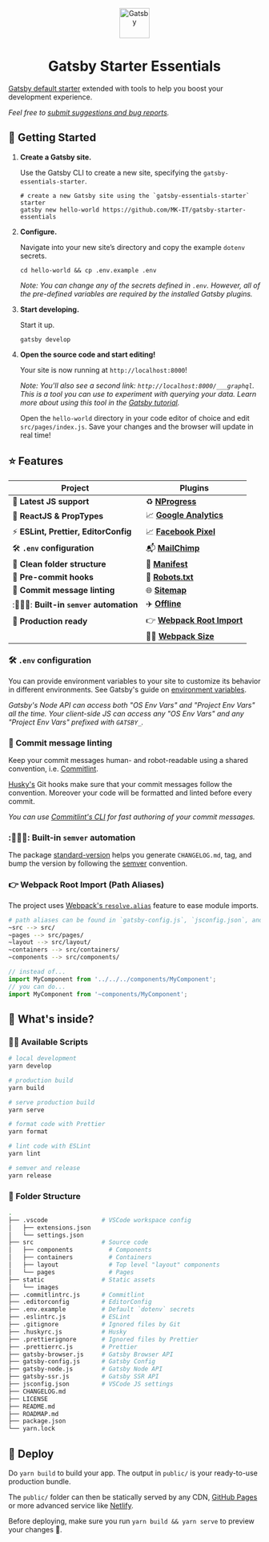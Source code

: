 <p align="center">
  <a href="https://www.gatsbyjs.org">
    <img alt="Gatsby" src="https://www.gatsbyjs.org/monogram.svg" width="60" />
  </a>
</p>
<h1 align="center">
  Gatsby Starter Essentials
</h1>

[Gatsby default starter](https://github.com/gatsbyjs/gatsby-starter-default) extended with tools to help you boost your development experience.

_Feel free to [submit suggestions and bug reports](https://github.com/MK-IT/gatsby-starter-essentials/issues)._

## 🚀 Getting Started

1.  **Create a Gatsby site.**

    Use the Gatsby CLI to create a new site, specifying the `gatsby-essentials-starter`.

    ```shell
    # create a new Gatsby site using the `gatsby-essentials-starter` starter
    gatsby new hello-world https://github.com/MK-IT/gatsby-starter-essentials
    ```

2.  **Configure.**

    Navigate into your new site’s directory and copy the example `dotenv` secrets.

    ```shell
    cd hello-world && cp .env.example .env
    ```
    
    _Note: You can change any of the secrets defined in `.env`. However, all of the pre-defined variables are required by the installed Gatsby plugins._

3.  **Start developing.**

    Start it up.

    ```shell
    gatsby develop
    ```

4.  **Open the source code and start editing!**

    Your site is now running at `http://localhost:8000`!

    _Note: You'll also see a second link: _`http://localhost:8000/___graphql`_. This is a tool you can use to experiment with querying your data. Learn more about using this tool in the [Gatsby tutorial](https://www.gatsbyjs.org/tutorial/part-five/#introducing-graphiql)._

    Open the `hello-world` directory in your code editor of choice and edit `src/pages/index.js`. Save your changes and the browser will update in real time!

## ⭐ Features

| Project                              | Plugins                                                                                           |
| ------------------------------------ | ------------------------------------------------------------------------------------------------- |
| 💪 **Latest JS support**              | ♻️ **[NProgress](https://www.gatsbyjs.org/packages/gatsby-plugin-nprogress)**                      |
| 💎 **ReactJS & PropTypes**            | 📈 **[Google Analytics](https://www.gatsbyjs.org/packages/gatsby-plugin-google-analytics/)**       |
| ⚡️ **ESLint, Prettier, EditorConfig** | 📈 **[Facebook Pixel](https://www.gatsbyjs.org/packages/gatsby-plugin-facebook-pixel)**            |
| 🛠 **`.env` configuration**           | 📬 **[MailChimp](https://www.gatsbyjs.org/packages/gatsby-plugin-mailchimp)**                      |
| 📂 **Clean folder structure**         | 📜 **[Manifest](https://www.gatsbyjs.org/packages/gatsby-plugin-manifest)**                        |
| 🚦 **Pre-commit hooks**               | 🤖 **[Robots.txt](https://www.gatsbyjs.org/packages/gatsby-plugin-robots-txt)**                    |
| 🤝 **Commit message linting**         | 🌐 **[Sitemap](https://www.gatsbyjs.org/packages/gatsby-plugin-sitemap)**                          |
| :🧗🏻‍♂️: **Built-in `semver` automation** | ✈️ **[Offline](https://www.gatsbyjs.org/packages/gatsby-plugin-offline)**                          |
| 🚀 **Production ready**               | 👉 **[Webpack Root Import](https://www.gatsbyjs.org/packages/gatsby-plugin-root-import)**          |
|                                      | 🏋️‍♂️ **[Webpack Size](https://www.gatsbyjs.org/packages/gatsby-plugin-webpack-size/?=webpack-size)** |

### 🛠 `.env` configuration

You can provide environment variables to your site to customize its behavior in different environments. See Gatsby's guide on [environment variables](https://www.gatsbyjs.org/docs/environment-variables/).

_Gatsby's Node API can access both "OS Env Vars" and "Project Env Vars" all the time. Your client-side JS can access any "OS Env Vars" and any "Project Env Vars" prefixed with `GATSBY_`._

### 🤝 Commit message linting

Keep your commit messages human- and robot-readable using a shared convention, i.e. [Commitlint](https://commitlint.js.org/#/).

[Husky's](https://github.com/typicode/husky) Git hooks make sure that your commit messages follow the convention. Moreover your code will be formatted and linted before every commit.

_You can use [Commitlint's CLI](https://commitlint.js.org/#/guides-use-prompt?id=guide-use-prompt) for fast authoring of your commit messages._

### :🧗🏻‍♂️: Built-in `semver` automation

The package [standard-version](https://github.com/conventional-changelog/standard-version) helps you generate `CHANGELOG.md`, tag, and bump the version by following the [semver](https://semver.org) convention.

### 👉 Webpack Root Import (Path Aliases)

The project uses [Webpack's `resolve.alias`](https://webpack.js.org/configuration/resolve/#resolvealias) feature to ease module imports.

```bash
# path aliases can be found in `gatsby-config.js`, `jsconfig.json`, and `.eslintrc.js`
~src --> src/
~pages --> src/pages/
~layout --> src/layout/
~containers --> src/containers/
~components --> src/components/
```

```js
// instead of...
import MyComponent from '../../../components/MyComponent';
// you can do...
import MyComponent from '~components/MyComponent';
```

## 🧐 What's inside?

### 👷‍♂️ Available Scripts

```bash
# local development
yarn develop

# production build
yarn build

# serve production build
yarn serve

# format code with Prettier
yarn format

# lint code with ESLint
yarn lint

# semver and release
yarn release
```

### 📂 Folder Structure

```bash
.
├── .vscode               # VSCode workspace config
│   ├── extensions.json
│   └── settings.json
├── src                   # Source code
│   ├── components          # Components
│   ├── containers          # Containers
│   ├── layout              # Top level "layout" components
│   └── pages               # Pages
├── static                # Static assets
│   └── images
├── .commitlintrc.js      # Commitlint
├── .editorconfig         # EditorConfig
├── .env.example          # Default `dotenv` secrets
├── .eslintrc.js          # ESLint
├── .gitignore            # Ignored files by Git
├── .huskyrc.js           # Husky
├── .prettierignore       # Ignored files by Prettier
├── .prettierrc.js        # Prettier
├── gatsby-browser.js     # Gatsby Browser API
├── gatsby-config.js      # Gatsby Config
├── gatsby-node.js        # Gatsby Node API
├── gatsby-ssr.js         # Gatsby SSR API
├── jsconfig.json         # VSCode JS settings
├── CHANGELOG.md
├── LICENSE
├── README.md
├── ROADMAP.md
├── package.json
└── yarn.lock
```

## 💫 Deploy

Do `yarn build` to build your app. The output in `public/` is your ready-to-use production bundle.

The `public/` folder can then be statically served by any CDN, [GitHub Pages](https://pages.github.com/) or more advanced service like [Netlify](https://www.netlify.com/).

Before deploying, make sure you run `yarn build && yarn serve` to preview your changes 🏁.
